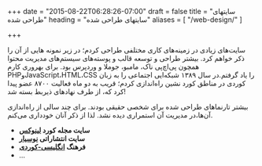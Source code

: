 +++
date = "2015-08-22T06:28:26-07:00"
draft = false
title = "سایتهای طراحی شده"
heading = "سایتهای طراحی شده"
aliases = [
    "/web-design/"
]

+++

سایت‌های زیادی در زمینه‌های کاری مختلفی طراحی کردم؛ در زیر نمونه هایی از آن را ذکر خواهم کرد. بیشتر طراحی و توسعه قالب و پوسته‌های سیستم‌های مدیریت محتوا همچون پی‌اچ‌پی ناک، مامبو، جوملا و وردپرس بود. برای بهروری کارم PHPوJavaScript،HTML،CSS را یاد گرفتم.در سال ١٣٨٩ شبکه‌ایی اجتماعی را به زبان کوردی در مناطق کورد نشین راه‌اندازی کردم؛ قریب به دو ماه فعالیت ٨٧٠٠ عضو پیدا کرد که، از طرف نهادهای ذیربط بسته شد!

بیشتر تارنماهای طراحی شده برای شخصی حقیقی بودند.  برای چند سالی از راه‌اندازی آن‌ها،در مدیریت آن استمراری دیده نشد. لذا از ذکر آنان خودداری می‌کنم.

- **سایت مجله کورد [لینوکس](https://linux.krd)**
- **سایت انتشاراتی [نوسیار](https://nusyar.com)**
- **فرهنگ [انگلیسی-کوردی](https://dict.linux.krd/)**
- ...
